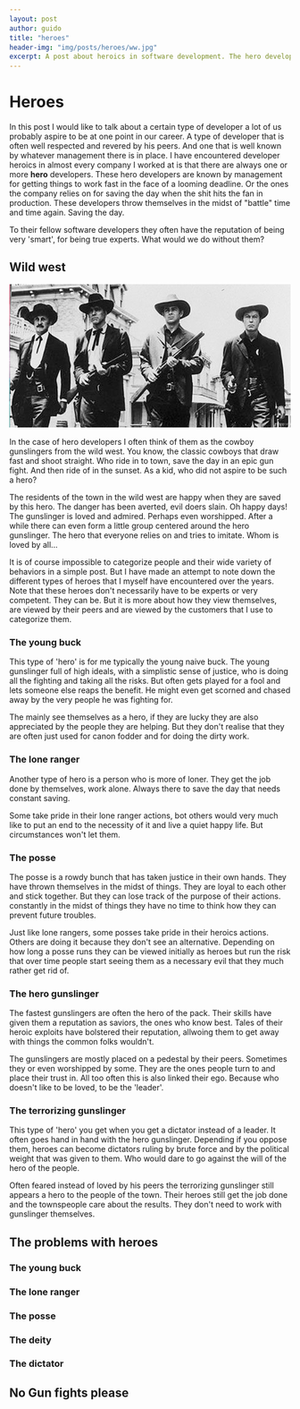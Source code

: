 ```yaml
---
layout: post
author: guido
title: "heroes"
header-img: "img/posts/heroes/ww.jpg"
excerpt: A post about heroics in software development. The hero developer comes in different flavors, is often well respected and revered by his peers qnd is often well known by management. But there are downsides...
---
```

# Heroes


In this post I would like to talk about a certain type of developer a lot of us probably aspire to be at one point in our career. A type of developer that is often well respected and revered by his peers. And one that is well known by whatever management there is in place. I have encountered developer heroics in almost every company I worked at is that there are always one or more **hero** developers. These hero developers are known by management for getting things to work fast in the face of a looming deadline. Or the ones the company relies on for saving the day when the shit hits the fan in production. These developers throw themselves in the midst of "battle" time and time again. Saving the day. 

To their fellow software developers they often have the reputation of being very 'smart', for being true experts. What would we do without them?

## Wild west

![Gunslingers](/img/posts/heroes/gunslingers.png)

In the case of hero developers I often think of them as the cowboy gunslingers from the wild west. You know, the classic cowboys that draw fast and shoot straight. Who ride in to town, save the day in an epic gun fight. And then ride of in the sunset. As a kid, who did not aspire to be such a hero?

The residents of the town in the wild west are happy when they are saved by this hero. The danger has been averted, evil doers slain. Oh happy days! The gunslinger is loved and admired. Perhaps even worshipped. After a while there can even form a little group centered around the hero gunslinger. The hero that everyone relies on and tries to imitate. Whom is loved by all... 

It is of course impossible to categorize people and their wide variety of behaviors in a simple post. But I have made an attempt to note down the different types of heroes that I myself have encountered over the years. Note that these heroes don't necessarily have to be experts or very competent. They can be. But it is more about how they view themselves, are viewed by their peers and are viewed by the customers that I use to categorize them. 


### The young buck

This type of 'hero' is for me typically the young naive buck. The young gunslinger full of high ideals, with a simplistic sense of justice, who is doing all the fighting and taking all the risks. But often gets played for a fool and lets someone else reaps the benefit. He might even get scorned and chased away by the very people he was fighting for. 

The mainly see themselves as a hero, if they are lucky they are also appreciated by the people they are helping. But they don't realise that they are often just used for canon fodder and for doing the dirty work. 

### The lone ranger

Another type of hero is a person who is more of loner. They get the job done by themselves, work alone. Always there to save the day that needs constant saving.

Some take pride in their lone ranger actions, bot others would very much like to put an end to the necessity of it and live a quiet happy life. But circumstances won't let them.

### The posse 

The posse is a rowdy bunch that has taken justice in their own hands. They have thrown themselves in the midst of things. They are loyal to each other and stick together. But they can lose track of the purpose of their actions. constantly in the midst of things they have no time to think how they can prevent future troubles.

Just like lone rangers, some posses take pride in their heroics actions. Others are doing it because they don't see an alternative. Depending on how long a posse runs they can be viewed initially as heroes but run the risk that over time people start seeing them as a necessary evil that they much rather get rid of.

### The hero gunslinger

The fastest gunslingers are often the hero of the pack. Their skills have given them a reputation as saviors, the ones who know best. Tales of their heroic exploits have bolstered their reputation, allwoing them to get away with things the common folks wouldn't.

The gunslingers are mostly placed on a pedestal by their peers. Sometimes they or even worshipped by some. They are the ones people turn to and place their trust in. All too often this is also linked their ego. Because who doesn't like to be loved, to be the 'leader'. 

### The terrorizing gunslinger

This type of 'hero' you get when you get a dictator instead of a leader. It often goes hand in hand with the hero gunslinger. Depending if you oppose them, heroes can become dictators ruling by brute force and by the political weight that was given to them. Who would dare to go against the will of the hero of the people.

Often feared instead of loved by his peers the terrorizing gunslinger still appears a hero to the people of the town. Their heroes still get the job done and the townspeople care about the results. They don't need to work with gunslinger themselves.


## The problems with heroes


### The young buck

### The lone ranger

### The posse 

### The deity

### The dictator

## No Gun fights please



